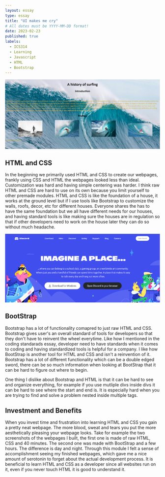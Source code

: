```yaml
---
layout: essay
type: essay
title: "UI makes me cry"
# All dates must be YYYY-MM-DD format!
date: 2023-02-23
published: true
labels:
  - ICS314
  - Learning
  - Javascript
  - HTML
  - Bootstrap
---
```

<img width="600px" class="rounded float-start pe-4" src="../img/surfing.png">
  
## HTML and CSS
  
  In the beginning we primarily used HTML and CSS to create our webpages, frankly using CSS and HTML the webpages looked less than ideal.  Customization was hard and having simple centering was harder.  I think raw HTML and CSS are hard to use on its own because you limit yourself to other premade modules.  HTML and CSS is like the foundation of a house, it works at the ground level but if I use tools like Bootstrap to customize the walls, roofs, decor, etc for different houses.  Everyone shares the has to have the same foundation but we all have different needs for our houses, and having standard tools is like making sure the houses are in regulation so that if other developers need to work on the house later they can do so without much headache. 
  
 
<img width="600px" class="rounded float-start pe-4" src="../img/newdiscord.png">

## BootStrap
  
  Bootstrap has a lot of functionality comapred to just raw HTML and CSS.  Bootstrap gives user's an overall standard of tools for developers so that they don't have to reinvent the wheel everytime.  Like how I mentioned in the coding standarads essay, developer need to have standards when it comes to coding and having standardized tools is helpful for a company.  I like how BootStrap is another tool for HTML and CSS and isn't a reinvention of it.  Bootstrap has a lot of different functionality which can be a double edged sword, there can be so much information when looking at BootStrap that it can be hard to figure out where to begin.  
  
  One thing I dislike about Bootstrap and HTML is that it can be hard to see and organize everything, for example if you use mutliple divs inside divs it can be hard to see where the start and end is.  It is especially hard when you are trying to find and solve a problem nested inside multiple tags.   
  
## Investment and Benefits
  
  When you invest time and frustration into learning HTML and CSS you gain a pretty neat webpage.  The more blood, sweat and tears you put the more aesthetically pleasing your webpage looks.  Take for example the two screenshots of the webpages I built, the first one is made of raw HTML, CSS and 40 minutes.  The second one was made with BootStrap and a few hours.  The difference is day and night.  Through this module I felt a sense of accomplishment seeing my finished webpages, which gave me a nice amount of serotonin to forget about the actual development process.  It is beneficial to learn HTML and CSS as a developer since all websites run on it, even if you never touch HTML it is good to understand it.
